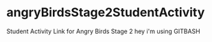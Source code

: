 # angryBirdsStage2StudentActivity
Student Activity Link for Angry Birds Stage 2
hey i'm using GITBASH